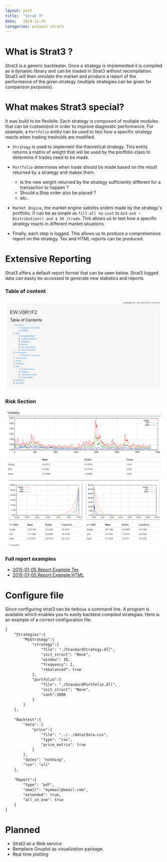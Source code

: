 ```yaml
---
layout: post
title:  "Strat 3"
date:   2014-12-29
categories: project strat3
---
```



# What is Strat3 ? 

 Strat3 is a generic backtester. Once a strategy is implemented it
 is compiled as a dynamic library and can be loaded in Strat3 without recompilation.
 Strat3 will then simulate the market and produce a report of the performance
 of the given strategy (multiple  strategies can be given for comparison purposes).

# What makes Strat3 special? 

It was build to be flexibile. Each strategy is composed of multiple modules that can be
 customized in order to improve diagnostic performance. For example, a `Portfolio` entity can be used to 
test how a specific strategy reacts when trading tresholds are modified.

* `Strategy` is used to implement the theoretical strategy. This entity returns a matrix of weight that will be used by the portfolio class to determine if trades need to be made.
* `Portfolio` determines when trade should be made based on the result returned by a strategy and makes them.

    * Is the new weight returned by the strategy sufficiently different for a transaction to happen ?
    * Should a Stop order also be placed ?
    * etc..

* `Market Engine`, the market engine satisfes orders made by the strategy's portfolio. It can be as simple as `fill-all no-cost` to `bid-ask ~ Distribution() and $ XX /trade`. This allows us to test how a specific strategy reacts in different market situations.

* Finally, each step is logged. This allows us to produce a comprehensive
 report on the strategy. Tex and HTML reports can be produced.

# Extensive Reporting

Strat3 offers a default report format that can be seen below. 
Strat3 logged data can easily be accessed to generate new statistics and reports. 

### Table of content
![1]

### Risk Section
![3]
![4]

### Full report examples

* [2015-01-05 Report Example Tex][12]
* [2015-01-05 Report Example HTML][11]

# Configure file

Since configuring strat3 can be tedious a command line. A program is available which enables you 
to easily backtest compiled strategies. Here is an example of a correct configuration file.

	{
	    "Strategies":{
	        "MyStrategy":{
	            "strategy":{
	                "file": "./StandardStrategy.dll",
	                "init_struct": "None",
	                "window": 10,
	                "frequency": 2,
	                "rebalanced": true 
	            },
	            "portfolio":{
	                "file": "./StandardPortfolio.dll",
	                "init_struct": "None",
	                "cash":1000
	            }
	        }
	    },
	
	    "Backtest":{
	        "data": {
	            "price":{
	                "file": "../../data/data.csv",
	                "type": "csv",
	                "price_matrix": true
	            }
	        },
	        "dates": "nothing",
	        "run": "all"
	    },
	
	    "Report":{
	        "type": "pdf",
	        "email": "myemail@email.com",
	        "extended": true,
	        "all_in_one": true
	    }
	}

# Planned

* Strat3 as a Web service
* Remplace Gnuplot as visualization package.
* Real time plotting 


[1]: /assets/btt1.PNG
[2]: /assets/btt2.PNG
[3]: /assets/btt3.PNG
[4]: /assets/btt4.PNG
[5]: /assets/btt5.PNG

[6]: http://www.gnuplot.info/

[11]: /projects/Strat3_report.html
[12]: /projects/strat3_report.pdf

